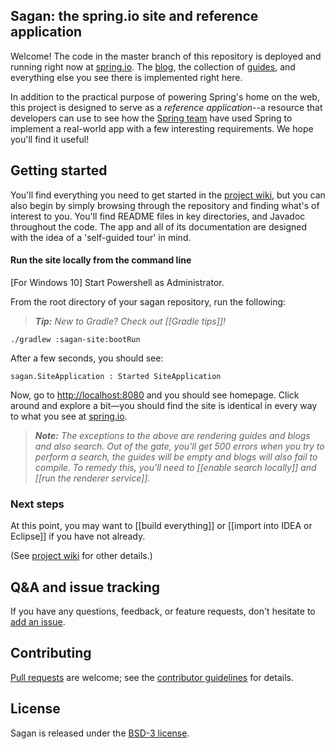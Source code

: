 ## Sagan: the spring.io site and reference application

Welcome! The code in the master branch of this repository is deployed and running right now at [spring.io](http://spring.io). The [blog][], the collection of [guides][], and everything else you see there is implemented right here.

In addition to the practical purpose of powering Spring's home on the web, this project is designed to serve as a *reference application*--a resource that developers can use to see how the [Spring team][] have used Spring to implement a real-world app with a few interesting requirements. We hope you'll find it useful!

## Getting started

You'll find everything you need to get started in the [project wiki][], but you can also begin by simply browsing through the repository and finding what's of interest to you. You'll find README files in key directories, and Javadoc throughout the code. The app and all of its documentation are designed with the idea of a 'self-guided tour' in mind.

#### Run the site locally from the command line

[For Windows 10] Start Powershell as Administrator.

From the root directory of your sagan repository, run the following:

> _**Tip:** New to Gradle? Check out [[Gradle tips]]!_

```
./gradlew :sagan-site:bootRun
```

After a few seconds, you should see:
```
sagan.SiteApplication : Started SiteApplication
```

Now, go to <http://localhost:8080> and you should see homepage. Click around and explore a bit—you should find the site is identical in every way to what you see at [spring.io](http://spring.io).

> _**Note:** The exceptions to the above are rendering guides and blogs and also search. Out of the gate, you'll get 500 errors when you try to perform a search, the guides will be empty and blogs will also fail to compile. To remedy this, you'll need to [[enable search locally]] and [[run the renderer service]]._


### Next steps

At this point, you may want to [[build everything]] or [[import into IDEA or Eclipse]] if you have not already.

(See [project wiki][] for other details.)

## Q&A and issue tracking

If you have any questions, feedback, or feature requests, don't hesitate to [add an issue][].

## Contributing

[Pull requests](https://help.github.com/en/desktop/contributing-to-projects/creating-a-pull-request) are welcome; see the [contributor guidelines](CONTRIBUTING.md) for details.

## License

Sagan is released under the [BSD-3 license](LICENSE.md).


[blog]: https://spring.io/blog
[guides]: https://spring.io/guides
[Spring team]: https://spring.io/team
[project wiki]: https://github.com/spring-io/sagan/wiki
[add an issue]: https://github.com/spring-io/sagan/issues
